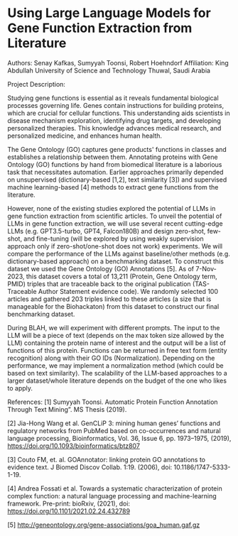 # Using Large Language Models for Gene Function Extraction from Literature

Authors: Senay Kafkas, Sumyyah Toonsi, Robert Hoehndorf
Affiliation: King Abdullah University of Science and Technology 
Thuwal, Saudi Arabia

Project Description:

Studying gene functions is essential as it reveals fundamental biological processes governing life. Genes contain instructions for building proteins, which are crucial for cellular functions. This understanding aids scientists in disease mechanism exploration, identifying drug targets, and developing personalized therapies. This knowledge advances medical research, and personalized medicine, and enhances human health. 

The Gene Ontology (GO) captures gene products' functions in classes and establishes a relationship between them. Annotating proteins with Gene Ontology (GO) functions by hand from biomedical literature is a laborious task that necessitates automation. Earlier approaches primarily depended on unsupervised (dictionary-based [1,2], text similarity [3]) and supervised machine learning-based [4] methods to extract gene functions from the literature.

However, none of the existing studies explored the potential of LLMs in gene function extraction from scientific articles. To unveil the potential of LLMs in gene function extraction, we will use several recent cutting-edge LLMs (e.g. GPT3.5-turbo, GPT4, Falcon180B) and design zero-shot, few-shot, and fine-tuning (will be explored by using weakly supervision approach only if zero-shot/one-shot does not work) experiments. We will compare the performance of the LLMs against baseline/other methods (e.g. dictionary-based approach) on a benchmarking dataset. To construct this dataset we used the Gene Ontology (GO) Annotations [5]. As of 7-Nov-2023, this dataset covers a total of 13,211  (Protein, Gene Ontology term, PMID) triples that are traceable back to the original publication (TAS- Traceable Author Statement evidence code). We randomly selected 100 articles and gathered 203 triples linked to these articles (a size that is manageable for the Biohackaton) from this dataset to construct our final benchmarking dataset. 

During BLAH, we will experiment with different prompts. The input to the LLM will be a piece of text (depends on the max token size allowed by the LLM) containing the protein name of interest and the output will be a list of functions of this protein. Functions can be returned in free text form (entity recognition) along with their GO IDs (Normalization). Depending on the performance, we may implement a normalization method (which could be based on text similarity). The scalability of the LLM-based approaches to a larger dataset/whole literature depends on the budget of the one who likes to apply.

References:
[1] Sumyyah Toonsi. Automatic Protein Function Annotation Through Text Mining”. MS Thesis (2019).

[2] Jia-Hong Wang et al. GenCLiP 3: mining human genes’ functions and regulatory networks from PubMed based on co-occurrences and natural language processing, Bioinformatics, Vol. 36, Issue 6,  pp. 1973–1975, (2019), https://doi.org/10.1093/bioinformatics/btz807

[3] Couto FM, et. al. GOAnnotator: linking protein GO annotations to evidence text. J Biomed Discov Collab. 1:19. (2006),  doi: 10.1186/1747-5333-1-19. 

[4] Andrea Fossati et al. Towards a systematic characterization of protein complex function: a natural language processing and machine-learning framework. Pre-print: bioRxiv, (2021), doi: https://doi.org/10.1101/2021.02.24.432789

[5] http://geneontology.org/gene-associations/goa_human.gaf.gz

